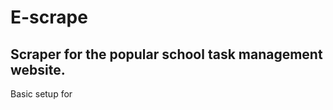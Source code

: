 # E-scrape
Scraper for the popular school task management website.
--------------------------

Basic setup for 
